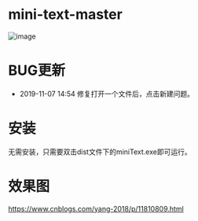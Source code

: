 mini-text-master
=======
![image](https://github.com/yangsphp/mini-text-master/blob/master/screenshot/1.png)

BUG更新
=======
 * 2019-11-07 14:54 修复打开一个文件后，点击新建问题。

安装
=======
无需安装，只需要双击dist文件下的miniText.exe即可运行。

效果图
=======
https://www.cnblogs.com/yang-2018/p/11810809.html
